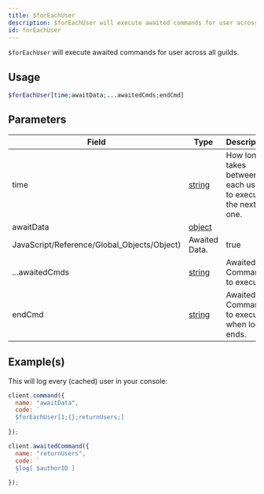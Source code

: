 ```yaml
---
title: $forEachUser
description: $forEachUser will execute awaited commands for user across all guilds.
id: forEachUser
---
```


`$forEachUser` will execute awaited commands for user across all guilds.

## Usage

```php
$forEachUser[time;awaitData;...awaitedCmds;endCmd]
```

## Parameters

| Field                                       | Type                                                                                              | Description                                                  | Required |
| ------------------------------------------- | ------------------------------------------------------------------------------------------------- | ------------------------------------------------------------ | :------: |
| time                                        | [string](https://developer.mozilla.org/en-US/docs/Web/JavaScript/Reference/Global_Objects/String) | How long it takes between each user to execute the next one. |   true   |
| awaitData                                   | [object](https://developer.mozilla.org/en-US/docs/Web/JavaScript/Reference/Global_Objects/Object) |
| JavaScript/Reference/Global_Objects/Object) | Awaited Data.                                                                                     | true                                                         |
| ...awaitedCmds                              | [string](https://developer.mozilla.org/en-US/docs/Web/JavaScript/Reference/Global_Objects/String) | Awaited Commands to execute.                                 |   true   |
| endCmd                                      | [string](https://developer.mozilla.org/en-US/docs/Web/JavaScript/Reference/Global_Objects/String) | Awaited Command to execute when loop ends.                   |   true   |

## Example(s)

This will log every (cached) user in your console:

```javascript
client.command({
  name: "awaitData",
  code: `
  $forEachUser[1;{};returnUsers;]
  `
});

client.awaitedCommand({
  name: "returnUsers",
  code: `
  $log[ $authorID ]
  `
});
```
